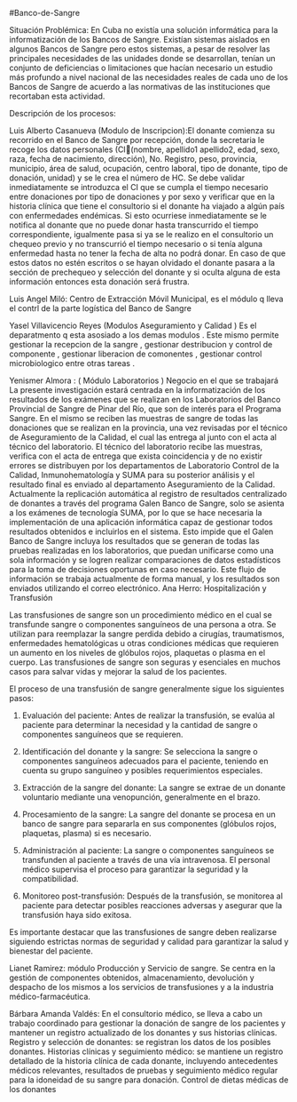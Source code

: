 #Banco-de-Sangre

Situación Problémica:
En Cuba no existía una solución informática para la informatización de los Bancos de Sangre. Existían sistemas aislados en algunos Bancos de Sangre pero estos sistemas, a pesar de resolver las principales necesidades de las unidades donde se desarrollan, tenían un conjunto de deficiencias o limitaciones que hacían necesario un estudio más profundo a nivel nacional de las necesidades reales de cada uno de los Bancos de Sangre de acuerdo a las normativas de las instituciones que recortaban esta actividad.

Descripción de los procesos:

Luis Alberto Casanueva (Modulo de Inscripcion):El donante comienza su recorrido en el Banco de Sangre por recepción, donde la secretaria le recoge los datos personales (CI(nombre, apellido1 apellido2, edad, sexo, raza, fecha de nacimiento, dirección), No. Registro, peso, provincia, municipio, área de salud, ocupación, centro laboral, tipo de donante, tipo de donación, unidad) y se le crea el número de HC. Se debe validar inmediatamente se introduzca el CI que se cumpla el tiempo necesario entre donaciones por tipo de donaciones y por sexo y verificar que en la historia clínica que tiene el consultorio si el donante ha viajado a algún país con enfermedades endémicas. Si esto ocurriese inmediatamente se le notifica al donante que no puede donar hasta transcurrido el tiempo correspondiente, igualmente pasa si ya se le realizo en el consultorio un chequeo previo y no transcurrió el tiempo necesario o si tenía alguna enfermedad hasta no tener la fecha de alta no podrá donar. En caso de que estos datos no estén escritos o se hayan olvidado el donante pasara a la sección de prechequeo y selección del donante y si oculta alguna de esta información entonces esta donación será frustra.

Luis Angel Miló: Centro de Extracción Móvil Municipal, es el módulo q lleva el contrl de la parte logística del Banco de Sangre

Yasel Villavicencio Reyes (Modulos Aseguramiento y Calidad ) Es el deparatmento q esta asosiado a los demas modulos . Este mismo permite gestionar la recepcion de la sangre , gestionar destribucion y control de componente , gestionar liberacion de comonentes , gestionar control microbiologico entre otras tareas .

Yenismer Almora : ( Módulo Laboratorios ) Negocio en el que se trabajará
La presente investigación estará centrada en la informatización de los resultados de los exámenes que se realizan en los Laboratorios del Banco Provincial de Sangre de Pinar del Río, que son de interés para el Programa Sangre. En el mismo se reciben las muestras de sangre de todas las donaciones que se realizan en la provincia, una vez revisadas por el técnico de Aseguramiento de la Calidad, el cual las entrega al junto con el acta al técnico del laboratorio.
El técnico del laboratorio recibe las muestras, verifica con el acta de entrega que exista coincidencia y de no existir errores se distribuyen por los departamentos de Laboratorio Control de la Calidad, Inmunohematología y SUMA para su posterior análisis y el resultado final es enviado al departamento Aseguramiento de la Calidad.
Actualmente la replicación automática al registro de resultados centralizado de donantes a través del programa Galen Banco de Sangre, solo se asienta a los exámenes de tecnología SUMA, por lo que se hace necesaria la implementación de una aplicación informática capaz de gestionar todos resultados obtenidos e incluirlos en el sistema.
Esto impide que el Galen Banco de Sangre incluya los resultados que se generan de todas las pruebas realizadas en los laboratorios, que puedan unificarse como una sola información y se logren realizar comparaciones de datos estadísticos para la toma de decisiones oportunas en caso necesario. Este flujo de información se trabaja actualmente de forma manual, y los resultados son enviados utilizando el correo electrónico.
Ana Herro: Hospitalización y Transfusión


Las transfusiones de sangre son un procedimiento médico en el cual se transfunde sangre o componentes sanguíneos de una persona a otra. Se utilizan para reemplazar la sangre perdida debido a cirugías, traumatismos, enfermedades hematológicas u otras condiciones médicas que requieren un aumento en los niveles de glóbulos rojos, plaquetas o plasma en el cuerpo. Las transfusiones de sangre son seguras y esenciales en muchos casos para salvar vidas y mejorar la salud de los pacientes.

El proceso de una transfusión de sangre generalmente sigue los siguientes pasos:

1. Evaluación del paciente: Antes de realizar la transfusión, se evalúa al paciente para determinar la necesidad y la cantidad de sangre o componentes sanguíneos que se requieren.

2. Identificación del donante y la sangre: Se selecciona la sangre o componentes sanguíneos adecuados para el paciente, teniendo en cuenta su grupo sanguíneo y posibles requerimientos especiales.

3. Extracción de la sangre del donante: La sangre se extrae de un donante voluntario mediante una venopunción, generalmente en el brazo.

4. Procesamiento de la sangre: La sangre del donante se procesa en un banco de sangre para separarla en sus componentes (glóbulos rojos, plaquetas, plasma) si es necesario.

5. Administración al paciente: La sangre o componentes sanguíneos se transfunden al paciente a través de una vía intravenosa. El personal médico supervisa el proceso para garantizar la seguridad y la compatibilidad.

6. Monitoreo post-transfusión: Después de la transfusión, se monitorea al paciente para detectar posibles reacciones adversas y asegurar que la transfusión haya sido exitosa.

Es importante destacar que las transfusiones de sangre deben realizarse siguiendo estrictas normas de seguridad y calidad para garantizar la salud y bienestar del paciente.

Lianet Ramirez: módulo Producción y Servicio de sangre. Se centra en la gestión de componentes obtenidos, almacenamiento, devolución y despacho de los mismos a los servicios de transfusiones y a la industria médico-farmacéutica.

Bárbara Amanda Valdés: En el consultorio médico, se lleva a cabo un trabajo coordinado para gestionar la donación de sangre de los pacientes y mantener un registro actualizado de los donantes y sus historias clínicas. Registro y selección de donantes: se registran los datos de los posibles donantes. Historias clínicas y seguimiento médico: se mantiene un registro detallado de la historia clínica de cada donante, incluyendo antecedentes médicos relevantes, resultados de pruebas y seguimiento médico regular para la idoneidad de su sangre para donación. Control de dietas médicas de los donantes
